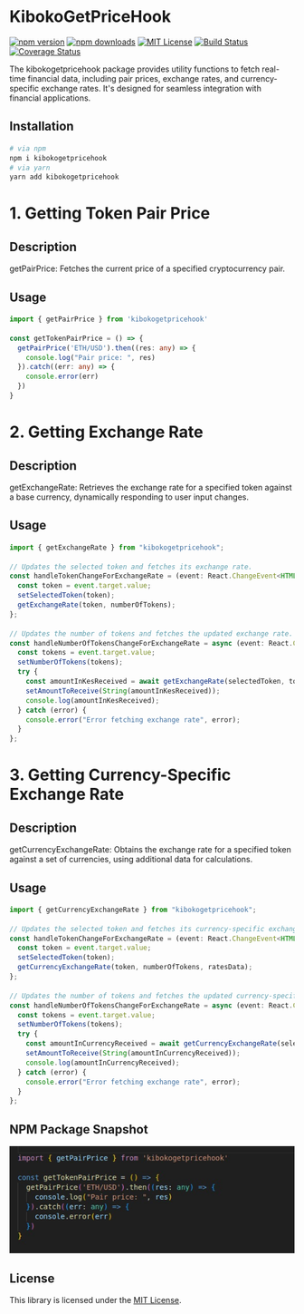 # KibokoGetPriceHook

[![npm version](https://img.shields.io/npm/v/kibokogetpricehook.svg)](https://www.npmjs.com/package/kibokogetpricehook)
[![npm downloads](https://img.shields.io/npm/dt/kibokogetpricehook)](https://www.npmjs.com/package/kibokogetpricehook)
[![MIT License](http://img.shields.io/badge/license-MIT-blue.svg?style=flat)](https://opensource.org/license/mit)
[![Build Status](https://travis-ci.com/kibokogetpricehook/kibokogetpricehook.svg?branch=main)](https://travis-ci.com/kibokogetpricehook/kibokogetpricehook)
[![Coverage Status](https://coveralls.io/repos/github/kibokogetpricehook/kibokogetpricehook/badge.svg?branch=main)](https://coveralls.io/github/kibokogetpricehook/kibokogetpricehook?branch=main)

The kibokogetpricehook package provides utility functions to fetch real-time financial data, including pair prices, exchange rates, and currency-specific exchange rates. It's designed for seamless integration with financial applications.

## Installation

```bash
# via npm
npm i kibokogetpricehook
# via yarn
yarn add kibokogetpricehook
```

# 1. Getting Token Pair Price
## Description
getPairPrice: Fetches the current price of a specified cryptocurrency pair.

## Usage
```ts
import { getPairPrice } from 'kibokogetpricehook'

const getTokenPairPrice = () => {
  getPairPrice('ETH/USD').then((res: any) => {
    console.log("Pair price: ", res)
  }).catch((err: any) => {
    console.error(err)
  })
}
```
# 2. Getting Exchange Rate
## Description
getExchangeRate: Retrieves the exchange rate for a specified token against a base currency, dynamically responding to user input changes.


## Usage
```ts
import { getExchangeRate } from "kibokogetpricehook";

// Updates the selected token and fetches its exchange rate.
const handleTokenChangeForExchangeRate = (event: React.ChangeEvent<HTMLInputElement>) => {
  const token = event.target.value;
  setSelectedToken(token);
  getExchangeRate(token, numberOfTokens);
};

// Updates the number of tokens and fetches the updated exchange rate.
const handleNumberOfTokensChangeForExchangeRate = async (event: React.ChangeEvent<HTMLInputElement>) => {
  const tokens = event.target.value;
  setNumberOfTokens(tokens);
  try {
    const amountInKesReceived = await getExchangeRate(selectedToken, tokens);
    setAmountToReceive(String(amountInKesReceived));
    console.log(amountInKesReceived);
  } catch (error) {
    console.error("Error fetching exchange rate", error);
  }
};
```
# 3. Getting Currency-Specific Exchange Rate
## Description
getCurrencyExchangeRate: Obtains the exchange rate for a specified token against a set of currencies, using additional data for calculations.


## Usage
```ts
import { getCurrencyExchangeRate } from "kibokogetpricehook";

// Updates the selected token and fetches its currency-specific exchange rate.
const handleTokenChangeForExchangeRate = (event: React.ChangeEvent<HTMLInputElement>) => {
  const token = event.target.value;
  setSelectedToken(token);
  getCurrencyExchangeRate(token, numberOfTokens, ratesData);
};

// Updates the number of tokens and fetches the updated currency-specific exchange rate.
const handleNumberOfTokensChangeForExchangeRate = async (event: React.ChangeEvent<HTMLInputElement>) => {
  const tokens = event.target.value;
  setNumberOfTokens(tokens);
  try {
    const amountInCurrencyReceived = await getCurrencyExchangeRate(selectedToken, tokens, ratesData);
    setAmountToReceive(String(amountInCurrencyReceived));
    console.log(amountInCurrencyReceived);
  } catch (error) {
    console.error("Error fetching exchange rate", error);
  }
};

```

<!-- ## Functionality
getPairPrice

The getPairPrice function provides real-time price information for a specified cryptocurrency pair.
```ts
// user can call this
export const getPairPrice = async (pair: string) => {
  if (pragma_contract) {
    try {
      const SPOTENTRY_ENUM = new CairoCustomEnum({
        SpotEntry: pair,
      });
      the res = await pragma_contract.get_data_median(SPOTENTRY_ENUM);
      const price = getRealPrice(res);
      return price;
    } catch (err) {
      console.log("pair not found");
    }
  }
};
```
 -->

## NPM Package Snapshot

![Alt text](https://github.com/KibokoDao-Africa/KibokoGetPriceHook/blob/main/public/IMG-20240127-WA0128%20(1).jpg)

## License

This library is licensed under the [MIT License](https://opensource.org/license/mit).
